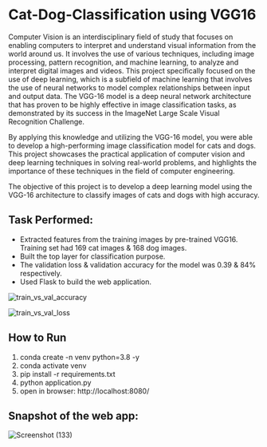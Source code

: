 # Cat-Dog-Classification using VGG16

Computer Vision is an interdisciplinary field of study that focuses on enabling computers to interpret and understand visual information from the world around us. It involves the use of various techniques, including image processing, pattern recognition, and machine learning, to analyze and interpret digital images and videos. This project specifically focused on the use of deep learning, which is a subfield of machine learning that involves the use of neural networks to model complex relationships between input and output data. The VGG-16 model is a deep neural network architecture that has proven to be highly effective in image classification tasks, as demonstrated by its success in the ImageNet Large Scale Visual Recognition Challenge.

By applying this knowledge and utilizing the VGG-16 model, you were able to develop a high-performing image classification model for cats and dogs. This project showcases the practical application of computer vision and deep learning techniques in solving real-world problems, and highlights the importance of these techniques in the field of computer engineering.

The objective of this project is to develop a deep learning model using the VGG-16 architecture to classify images of cats and dogs with high accuracy.

## Task Performed: 
* Extracted features from the training images by pre-trained VGG16. Training set had 169 cat images & 168 dog images.
* Built the top layer for classification purpose.
* The validation loss & validation accuracy for the model was 0.39 & 84% respectively.
* Used Flask to build the web application.



![train_vs_val_accuracy](https://github.com/AnonymousSurya/Cat_Dog_Image_Classification_VGG16/assets/76435009/f79dad14-2643-4d61-84b8-3a3a031ec703)

![train_vs_val_loss](https://github.com/AnonymousSurya/Cat_Dog_Image_Classification_VGG16/assets/76435009/f0c4acfc-ebd2-4bee-bb25-5862dce37de4)


## How to Run

1. conda create -n venv python=3.8 -y
2. conda activate venv
3. pip install -r requirements.txt
4. python application.py
5. open in browser: http://localhost:8080/

## Snapshot of the web app: 
![Screenshot (133)](https://github.com/AnonymousSurya/Cat_Dog_Image_Classification_VGG16/assets/76435009/7b5c58a1-8fce-494a-aba9-5637ef1227b2)


